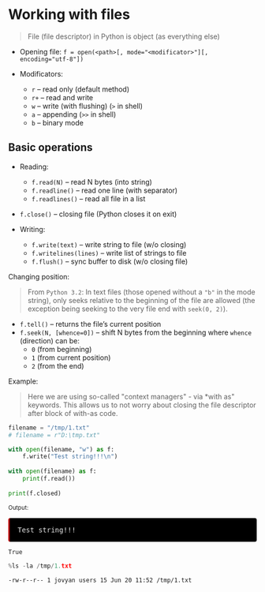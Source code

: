 # Working with files

> File (file descriptor) in Python is object (as everything else)

* Opening file:
```f = open(<path>[, mode="<modificator>"][, encoding="utf-8"])```

* Modificators:
    * ```r``` – read only (default method)
    * ```r+``` – read and write
    * ```w``` – write (with flushing) (`>` in shell)
    * ```a``` – appending (`>>` in shell)
    * ```b``` – binary mode


## Basic operations

* Reading:
    * ```f.read(N)``` – read N bytes (into string)
    * ```f.readline()``` – read one line (with separator)
    * ```f.readlines()``` – read all file in a list
* ```f.close()``` – closing file (Python closes it on exit)

* Writing:
    * ```f.write(text)``` – write string to file (w/o closing)
    * ```f.writelines(lines)``` – write list of strings to file
    * ```f.flush()``` – sync buffer to disk (w/o closing file)

Changing position:

> From `Python 3.2`:
> In text files (those opened without a `"b"` in the mode string), only seeks relative to the beginning of the file are allowed (the exception being seeking to the very file end with `seek(0, 2)`).

* ```f.tell()``` – returns the file’s current position
* ```f.seek(N, [whence=0])``` – shift N bytes from the beginning
    where ```whence``` (direction) can be:
    * `0` (from beginning)
    * ```1``` (from current position)
    * ```2``` (from the end)

Example:

> Here we are using so-called "context managers" - via *with as" keywords. This allows us to not worry about closing the file descriptor after block of with-as code.


```python
filename = "/tmp/1.txt"
# filename = r"D:\tmp.txt"

with open(filename, "w") as f:
    f.write("Test string!!!\n")
    
with open(filename) as f:
    print(f.read())
    
print(f.closed)
```

<sub>Output:</sub>

<pre style="display:block; white-space: pre-wrap; padding:16px; background-color: #000; color: #e2e2e2; font-family: Hack, Consolas, Menlo, Mono, monospace; border-left: .25em solid #bc0000; border-radius: 4px;">Test string!!!</pre>
    
    True



```python
%ls -la /tmp/1.txt
```

    -rw-r--r-- 1 jovyan users 15 Jun 20 11:52 /tmp/1.txt